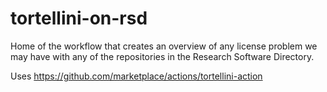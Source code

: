 # tortellini-on-rsd

Home of the workflow that creates an overview of any license problem we may have with any of the repositories in the Research Software Directory.

Uses https://github.com/marketplace/actions/tortellini-action
